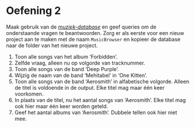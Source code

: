 # Oefening 2

Maak gebruik van de [*muziek-database*](../bestanden/music.sqlite) en geef queries om de onderstaande vragen te beantwoorden. Zorg er als eerste voor een nieuw project aan te maken met de naam `MusicBrowser` en kopieer de database naar de folder van het nieuwe project.

1. Toon alle songs van het album ‘Forbidden’.
2. Zelfde vraag, alleen nu op volgorde van tracknummer.
3. Toon alle songs van de band ‘Deep Purple’.
4. Wijzig de naam van de band ‘Mehitabel’ in ‘One Kitten’.
5. Toon alle songs van de band ‘Aerosmith’ in alfabetische volgorde. Alleen de titel is voldoende in de output. Elke titel mag maar één keer voorkomen.
6. In plaats van de titel, nu het aantal songs van ‘Aerosmith’. Elke titel mag ook hier maar één keer worden geteld.
7. Geef het aantal albums van ‘Aerosmith’. Dubbele tellen ook hier niet mee.
